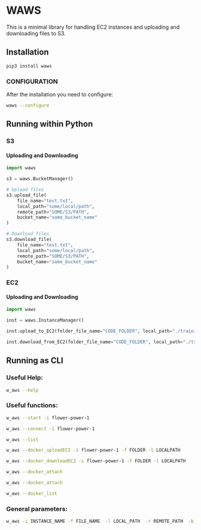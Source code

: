 # WAWS

This is a minimal library for handling EC2 instances and uploading and downloading files to S3.

## Installation

```bash
pip3 install waws
```

### CONFIGURATION

After the installation you need to configure:

```bash
waws --configure
```


## Running within Python

### S3

#### Uploading and Downloading
```python
import waws

s3 = waws.BucketManager()

# Upload files
s3.upload_file(
    file_name="test.txt",
    local_path="some/local/path",
    remote_path="SOME/S3/PATH",
    bucket_name="some_bucket_name"
)

# Download files
s3.download_file(
    file_name="test.txt",
    local_path="some/local/path",
    remote_path="SOME/S3/PATH",
    bucket_name="some_bucket_name"
)
```


### EC2

#### Uploading and Downloading
```python
import waws

inst = waws.InstanceManager()

inst.upload_to_EC2(folder_file_name="CODE_FOLDER", local_path="./training", optionalRemotePath="EXPERIMENT2", instance="flower-power-1")

inst.download_from_EC2(folder_file_name="CODE_FOLDER", local_path="./training", optional_remote_path="EXPERIMENT2", instance="flower-power-1")
```

## Running as CLI

### Useful Help:
```bash
w_aws --help
```

### Useful functions:
```bash
w_aws --start -i flower-power-1

w_aws --connect -i flower-power-1

w_aws --list

w_aws --docker_uploadEC2 -i flower-power-1 -f FOLDER -l LOCALPATH

w_aws --docker_downloadEC2 -i flower-power-1 -f FOLDER -l LOCALPATH

w_aws --docker_attach

w_aws --docker_attach

w_aws --docker_list
```

### General parameters:
```bash
w_aws -i INSTANCE_NAME -f FILE_NAME  -l LOCAL_PATH  -r REMOTE_PATH  -b BUCKET_NAME
```

<!-- EOF -->
